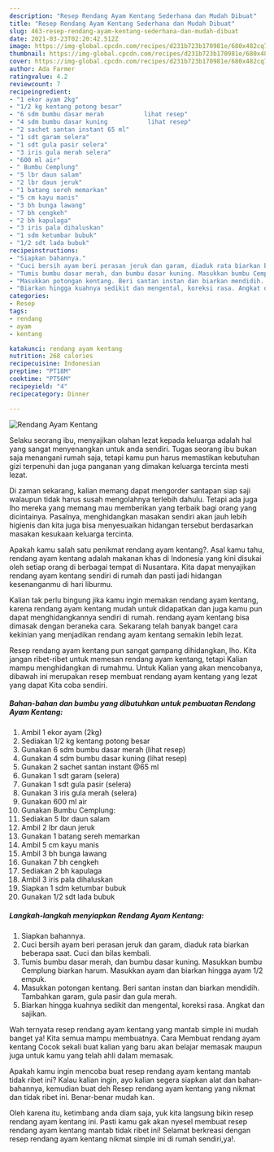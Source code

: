 ```yaml
---
description: "Resep Rendang Ayam Kentang Sederhana dan Mudah Dibuat"
title: "Resep Rendang Ayam Kentang Sederhana dan Mudah Dibuat"
slug: 463-resep-rendang-ayam-kentang-sederhana-dan-mudah-dibuat
date: 2021-03-23T02:20:42.512Z
image: https://img-global.cpcdn.com/recipes/d231b723b170981e/680x482cq70/rendang-ayam-kentang-foto-resep-utama.jpg
thumbnail: https://img-global.cpcdn.com/recipes/d231b723b170981e/680x482cq70/rendang-ayam-kentang-foto-resep-utama.jpg
cover: https://img-global.cpcdn.com/recipes/d231b723b170981e/680x482cq70/rendang-ayam-kentang-foto-resep-utama.jpg
author: Ada Farmer
ratingvalue: 4.2
reviewcount: 7
recipeingredient:
- "1 ekor ayam 2kg"
- "1/2 kg kentang potong besar"
- "6 sdm bumbu dasar merah           lihat resep"
- "4 sdm bumbu dasar kuning           lihat resep"
- "2 sachet santan instant 65 ml"
- "1 sdt garam selera"
- "1 sdt gula pasir selera"
- "3 iris gula merah selera"
- "600 ml air"
- " Bumbu Cemplung"
- "5 lbr daun salam"
- "2 lbr daun jeruk"
- "1 batang sereh memarkan"
- "5 cm kayu manis"
- "3 bh bunga lawang"
- "7 bh cengkeh"
- "2 bh kapulaga"
- "3 iris pala dihaluskan"
- "1 sdm ketumbar bubuk"
- "1/2 sdt lada bubuk"
recipeinstructions:
- "Siapkan bahannya."
- "Cuci bersih ayam beri perasan jeruk dan garam, diaduk rata biarkan beberapa saat. Cuci dan bilas kembali."
- "Tumis bumbu dasar merah, dan bumbu dasar kuning. Masukkan bumbu Cemplung biarkan harum. Masukkan ayam dan biarkan hingga ayam 1/2 empuk."
- "Masukkan potongan kentang. Beri santan instan dan biarkan mendidih. Tambahkan garam, gula pasir dan gula merah."
- "Biarkan hingga kuahnya sedikit dan mengental, koreksi rasa. Angkat dan sajikan."
categories:
- Resep
tags:
- rendang
- ayam
- kentang

katakunci: rendang ayam kentang 
nutrition: 268 calories
recipecuisine: Indonesian
preptime: "PT18M"
cooktime: "PT56M"
recipeyield: "4"
recipecategory: Dinner

---
```



![Rendang Ayam Kentang](https://img-global.cpcdn.com/recipes/d231b723b170981e/680x482cq70/rendang-ayam-kentang-foto-resep-utama.jpg)

Selaku seorang ibu, menyajikan olahan lezat kepada keluarga adalah hal yang sangat menyenangkan untuk anda sendiri. Tugas seorang ibu bukan saja menangani rumah saja, tetapi kamu pun harus memastikan kebutuhan gizi terpenuhi dan juga panganan yang dimakan keluarga tercinta mesti lezat.

Di zaman  sekarang, kalian memang dapat mengorder santapan siap saji walaupun tidak harus susah mengolahnya terlebih dahulu. Tetapi ada juga lho mereka yang memang mau memberikan yang terbaik bagi orang yang dicintainya. Pasalnya, menghidangkan masakan sendiri akan jauh lebih higienis dan kita juga bisa menyesuaikan hidangan tersebut berdasarkan masakan kesukaan keluarga tercinta. 



Apakah kamu salah satu penikmat rendang ayam kentang?. Asal kamu tahu, rendang ayam kentang adalah makanan khas di Indonesia yang kini disukai oleh setiap orang di berbagai tempat di Nusantara. Kita dapat menyajikan rendang ayam kentang sendiri di rumah dan pasti jadi hidangan kesenanganmu di hari liburmu.

Kalian tak perlu bingung jika kamu ingin memakan rendang ayam kentang, karena rendang ayam kentang mudah untuk didapatkan dan juga kamu pun dapat menghidangkannya sendiri di rumah. rendang ayam kentang bisa dimasak dengan beraneka cara. Sekarang telah banyak banget cara kekinian yang menjadikan rendang ayam kentang semakin lebih lezat.

Resep rendang ayam kentang pun sangat gampang dihidangkan, lho. Kita jangan ribet-ribet untuk memesan rendang ayam kentang, tetapi Kalian mampu menghidangkan di rumahmu. Untuk Kalian yang akan mencobanya, dibawah ini merupakan resep membuat rendang ayam kentang yang lezat yang dapat Kita coba sendiri.

<!--inarticleads1-->

##### Bahan-bahan dan bumbu yang dibutuhkan untuk pembuatan Rendang Ayam Kentang:

1. Ambil 1 ekor ayam (2kg)
1. Sediakan 1/2 kg kentang potong besar
1. Gunakan 6 sdm bumbu dasar merah           (lihat resep)
1. Gunakan 4 sdm bumbu dasar kuning           (lihat resep)
1. Gunakan 2 sachet santan instant @65 ml
1. Gunakan 1 sdt garam (selera)
1. Gunakan 1 sdt gula pasir (selera)
1. Gunakan 3 iris gula merah (selera)
1. Gunakan 600 ml air
1. Gunakan  Bumbu Cemplung:
1. Sediakan 5 lbr daun salam
1. Ambil 2 lbr daun jeruk
1. Gunakan 1 batang sereh memarkan
1. Ambil 5 cm kayu manis
1. Ambil 3 bh bunga lawang
1. Gunakan 7 bh cengkeh
1. Sediakan 2 bh kapulaga
1. Ambil 3 iris pala dihaluskan
1. Siapkan 1 sdm ketumbar bubuk
1. Gunakan 1/2 sdt lada bubuk




<!--inarticleads2-->

##### Langkah-langkah menyiapkan Rendang Ayam Kentang:

1. Siapkan bahannya.
1. Cuci bersih ayam beri perasan jeruk dan garam, diaduk rata biarkan beberapa saat. Cuci dan bilas kembali.
1. Tumis bumbu dasar merah, dan bumbu dasar kuning. Masukkan bumbu Cemplung biarkan harum. Masukkan ayam dan biarkan hingga ayam 1/2 empuk.
1. Masukkan potongan kentang. Beri santan instan dan biarkan mendidih. Tambahkan garam, gula pasir dan gula merah.
1. Biarkan hingga kuahnya sedikit dan mengental, koreksi rasa. Angkat dan sajikan.




Wah ternyata resep rendang ayam kentang yang mantab simple ini mudah banget ya! Kita semua mampu membuatnya. Cara Membuat rendang ayam kentang Cocok sekali buat kalian yang baru akan belajar memasak maupun juga untuk kamu yang telah ahli dalam memasak.

Apakah kamu ingin mencoba buat resep rendang ayam kentang mantab tidak ribet ini? Kalau kalian ingin, ayo kalian segera siapkan alat dan bahan-bahannya, kemudian buat deh Resep rendang ayam kentang yang nikmat dan tidak ribet ini. Benar-benar mudah kan. 

Oleh karena itu, ketimbang anda diam saja, yuk kita langsung bikin resep rendang ayam kentang ini. Pasti kamu gak akan nyesel membuat resep rendang ayam kentang mantab tidak ribet ini! Selamat berkreasi dengan resep rendang ayam kentang nikmat simple ini di rumah sendiri,ya!.

